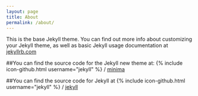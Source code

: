 ```yaml
---
layout: page
title: About
permalink: /about/
---
```


This is the base Jekyll theme. You can find out more info about customizing your Jekyll theme, as well as basic Jekyll usage documentation at [jekyllrb.com](https://jekyllrb.com/)

##You can find the source code for the Jekyll new theme at:
{% include icon-github.html username="jekyll" %} /
[minima](https://github.com/jekyll/minima)

##You can find the source code for Jekyll at
{% include icon-github.html username="jekyll" %} /
[jekyll](https://github.com/jekyll/jekyll)
